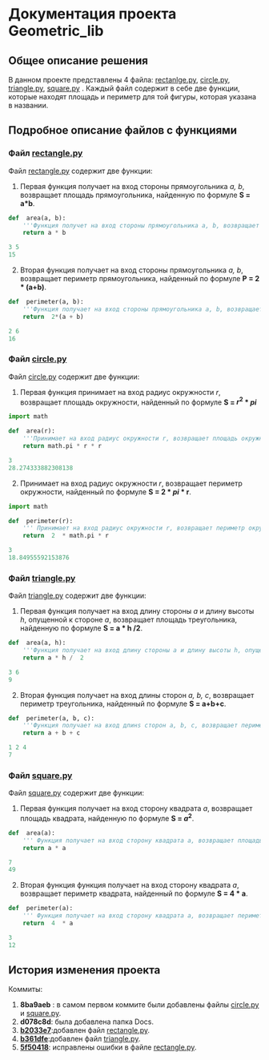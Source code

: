 # Документация проекта Geometric_lib  
## Общее описание решения
В данном проекте представлены 4 файла: [rectanlge.py](https://github.com/ChekalkinS/geometric_lib/blob/new_features_427210/rectangle.py), [circle.py](https://github.com/ChekalkinS/geometric_lib/blob/new_features_427210/circle.py), [triangle.py](https://github.com/ChekalkinS/geometric_lib/blob/new_features_427210/triangle.py), [square.py](https://github.com/ChekalkinS/geometric_lib/blob/new_features_427210/square.py) . Каждый файл содержит в себе две функции, которые находят площадь и периметр для той фигуры, которая указана в названии.  
## Подробное описание файлов с функциями  
### Файл [rectangle.py](https://github.com/ChekalkinS/geometric_lib/blob/new_features_427210/rectangle.py)
Файл [rectangle.py](https://github.com/ChekalkinS/geometric_lib/blob/new_features_427210/rectangle.py) содержит две функции:  
1. Первая функция получает на вход стороны прямоугольника *a, b*, возвращает площадь прямоугольника, найденную по формуле **S = a*b**.  
```python  
def  area(a, b):
	'''Функция получет на вход стороны прямоугольника a, b, возвращает площадь прямоугольника. '''
	return a * b
```  
```python  
3 5  
15  
```  
2. Вторая функция получает на вход стороны прямоугольника *a, b*, возвращает периметр прямоугольника,  найденный по формуле **P = 2 * (a+b)**.
```python  
def  perimeter(a, b):
	'''Функция получает на вход стороны прямоугольника a, b, возвращает периметр прямоугольника. '''
	return  2*(a + b)
```  
```python   
2 6 
16  
```  
### Файл [circle.py](https://github.com/ChekalkinS/geometric_lib/blob/new_features_427210/circle.py)
Файл [circle.py](https://github.com/ChekalkinS/geometric_lib/blob/new_features_427210/circle.py) содержит две функции:  
1. Первая функция принимает на вход радиус окружности *r*, возвращает площадь окружности, найденный по формуле **S = $r^2$ * $pi$**
```python  
import math

def  area(r):
	'''Принимает на вход радиус окружности r, возвращает площадь окружности.'''
	return math.pi * r * r
```  
```python  
3  
28.274333882308138  
```  
2. Принимает на вход радиус окружности *r*, возвращает периметр окружности, найденный по формуле **S = 2 * $pi$ * r**.  
```python  
import math 

def  perimeter(r):
	''' Принимает на вход радиус окружности r, возвращает периметр окружности.'''
	return  2  * math.pi * r
```  
```python  
3  
18.84955592153876  
```    
### Файл [triangle.py](https://github.com/ChekalkinS/geometric_lib/blob/new_features_427210/triangle.py)
Файл [triangle.py](https://github.com/ChekalkinS/geometric_lib/blob/new_features_427210/triangle.py) содержит две функции:  
1. Первая функция получает на вход длину стороны *a* и длину высоты *h*, опущенной к стороне *a*, возвращает площадь треугольника, найденную по формуле **S = a * h /2**.
```python  
def  area(a, h):
	'''Функция получает на вход длину стороны a и длину высоты h, опущенной к стороне a, возвращает площадь треугольника'''
	return a * h /  2
```  
```python  
3 6  
9  
```  
2. Вторая функция получает на вход длины сторон *a, b, c*, возвращает периметр треугольника, найденный по формуле **S = a+b+c**.  
```python  
def  perimeter(a, b, c):
	'''Функция получает на вход длинs сторон a, b, c, возвращает периметр треугольника'''
	return a + b + c
```  
```python   
1 2 4 
7
```  
### Файл [square.py](https://github.com/ChekalkinS/geometric_lib/blob/new_features_427210/square.py)
Файл [square.py](https://github.com/ChekalkinS/geometric_lib/blob/new_features_427210/square.py) содержит две функции:  
1. Первая функция получает на вход сторону квадрата *a*, возвращает площадь квадрата, найденную по формуле **S = $a^2$**.
```python  
def  area(a):
	''' Функция получает на вход сторону квадрата a, возвращает площадь квадрата'''
	return a * a
```  
```python  
7  
49 
```  
2. Вторая функция функция получает на вход сторону квадрата *a*, возвращает периметр квадрата, найденный по формуле **S = 4 * a**.  
```python  
def  perimeter(a):
	''' Функция получает на вход сторону квадрата a, возвращает периметр квадрата'''
	return  4  * a
```  
```python   
3  
12 
```  
## История изменения проекта  
Коммиты:  
1. **8ba9aeb** : в самом первом коммите были добавлены файлы [circle.py](https://github.com/ChekalkinS/geometric_lib/blob/new_features_427210/circle.py) и [square.py](https://github.com/ChekalkinS/geometric_lib/blob/new_features_427210/square.py).  
2. **d078c8d**: была добавлена папка Docs.  
3.  [**b2033e7**](https://github.com/KulEDmitr/geometric_lib/commit/b2033e7c45fea5b2f5744a55cf7c99a03c7312b4):добавлен файл [rectangle.py](https://github.com/ChekalkinS/geometric_lib/blob/new_features_427210/rectangle.py).  
4. [**b361dfe**](https://github.com/KulEDmitr/geometric_lib/commit/b361dfe6891c1fd718006f7d1452f872a78a049a):добавлен файл [triangle.py](https://github.com/ChekalkinS/geometric_lib/blob/new_features_427210/triangle.py).
5. [**5f50418**](https://github.com/KulEDmitr/geometric_lib/commit/5f50418b23354c367afc71d03105adf77bde674f): исправлены ошибки в файле [rectangle.py](https://github.com/ChekalkinS/geometric_lib/blob/new_features_427210/rectangle.py).